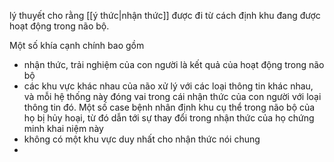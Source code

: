 lý thuyết cho rằng [[ý thức|nhận thức]] được đi từ cách định khu đang được hoạt động trong não bộ.

Một số khía cạnh chính bao gồm
- nhận thức, trải nghiệm của con người là kết quả của hoạt động trong não bộ
- các khu vực khác nhau của não xử lý với các loại thông tin khác nhau, và mỗi hệ thống này đóng vai trong cái nhận thức của con người với loại thông tin đó. Một số case bệnh nhân định khu cụ thể trong não bộ của họ bị hủy hoại, từ đó dẫn tới sự thay đổi trong nhận thức của họ chứng minh khai niệm này
- không có một khu vực duy nhất cho nhận thức nói chung
- 